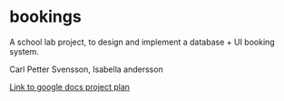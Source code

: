 # bookings
A school lab project, to design and implement a database + UI booking system.

Carl Petter Svensson, Isabella andersson

[Link to google docs project plan](https://docs.google.com/document/d/1y5Eij78hQyqJ22jqjgd9MyhgHIqvG3NoSBo7LugslMI/edit?usp=sharing)
